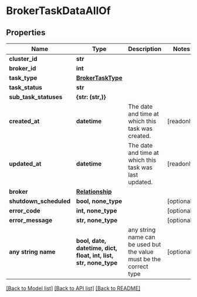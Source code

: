 # BrokerTaskDataAllOf


## Properties
Name | Type | Description | Notes
------------ | ------------- | ------------- | -------------
**cluster_id** | **str** |  | 
**broker_id** | **int** |  | 
**task_type** | [**BrokerTaskType**](BrokerTaskType.md) |  | 
**task_status** | **str** |  | 
**sub_task_statuses** | **{str: (str,)}** |  | 
**created_at** | **datetime** | The date and time at which this task was created. | [readonly] 
**updated_at** | **datetime** | The date and time at which this task was last updated. | [readonly] 
**broker** | [**Relationship**](Relationship.md) |  | 
**shutdown_scheduled** | **bool, none_type** |  | [optional] 
**error_code** | **int, none_type** |  | [optional] 
**error_message** | **str, none_type** |  | [optional] 
**any string name** | **bool, date, datetime, dict, float, int, list, str, none_type** | any string name can be used but the value must be the correct type | [optional]

[[Back to Model list]](../README.md#documentation-for-models) [[Back to API list]](../README.md#documentation-for-api-endpoints) [[Back to README]](../README.md)


